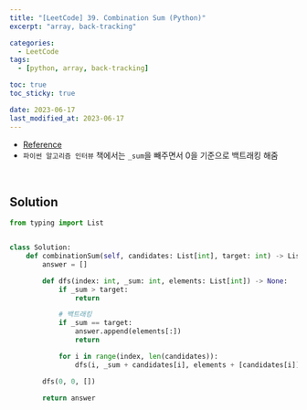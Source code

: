 ```yaml
---
title: "[LeetCode] 39. Combination Sum (Python)"
excerpt: "array, back-tracking"

categories:
  - LeetCode
tags:
  - [python, array, back-tracking]

toc: true
toc_sticky: true

date: 2023-06-17
last_modified_at: 2023-06-17
---
```


- [Reference](https://leetcode.com/problems/combination-sum)
- `파이썬 알고리즘 인터뷰` 책에서는 `_sum`을 빼주면서 0을 기준으로 백트래킹 해줌

<br>

## Solution

```python
from typing import List


class Solution:
    def combinationSum(self, candidates: List[int], target: int) -> List[List[int]]:
        answer = []

        def dfs(index: int, _sum: int, elements: List[int]) -> None:
            if _sum > target:
                return

            # 백트래킹
            if _sum == target:
                answer.append(elements[:])
                return

            for i in range(index, len(candidates)):
                dfs(i, _sum + candidates[i], elements + [candidates[i]])

        dfs(0, 0, [])

        return answer
```